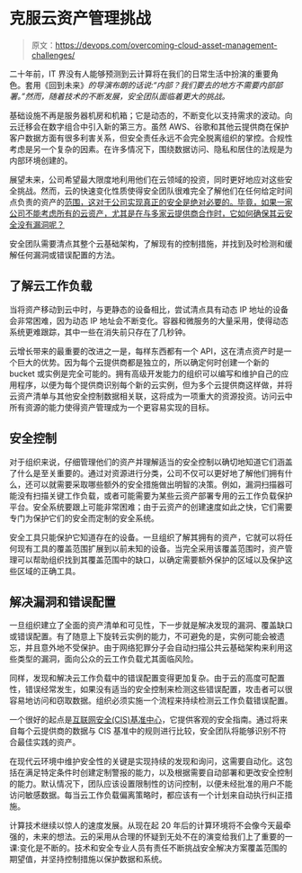 # 克服云资产管理挑战

> 原文：<https://devops.com/overcoming-cloud-asset-management-challenges/>

二十年前，IT 界没有人能够预测到云计算将在我们的日常生活中扮演的重要角色。套用《回到未来》*的导演布朗的话说:“内部？我们要去的地方不需要内部部署。”然而，随着技术的不断发展，安全团队面临着更大的挑战。*

基础设施不再是服务器机房和机箱；它是动态的，不断变化以支持需求的波动。向云迁移会在数字组合中引入新的第三方。虽然 AWS、谷歌和其他云提供商在保护客户数据方面有很多利害关系，但安全责任永远不会完全脱离组织的掌控。合规性考虑是另一个复杂的因素。在许多情况下，围绕数据访问、隐私和居住的法规是为内部环境创建的。

展望未来，公司希望最大限度地利用他们在云领域的投资，同时更好地应对这些安全挑战。然而，云的快速变化性质使得安全团队很难完全了解他们在任何给定时间点负责的资产的[范围，这对于公司实现真正的安全是绝对必要的。毕竟，如果一家公司不能考虑所有的云资产，尤其是在与多家云提供商合作时，它如何确保其云安全没有漏洞呢？](https://devops.com/?s=assets)

安全团队需要清点其整个云基础架构，了解现有的控制措施，并找到及时检测和缓解任何漏洞或错误配置的方法。

## 了解云工作负载

当将资产移动到云中时，与更静态的设备相比，尝试清点具有动态 IP 地址的设备会非常困难，因为动态 IP 地址会不断变化。容器和微服务的大量采用，使得动态系统更难跟踪，其中一些在消失前只存在了几秒钟。

云增长带来的最重要的改进之一是，每样东西都有一个 API，这在清点资产时是一个巨大的优势。因为每个云提供商都是独立的，所以确定何时创建一个新的 bucket 或实例是完全可能的。拥有高级开发能力的组织可以编写和维护自己的应用程序，以便为每个提供商识别每个新的云实例，但为多个云提供商这样做，并将云资产清单与其他安全控制数据相关联，这将成为一项重大的资源投资。访问云中所有资源的能力使得资产管理成为一个更容易实现的目标。

## 安全控制

对于组织来说，仔细管理他们的资产并理解适当的安全控制以确切地知道它们涵盖了什么是至关重要的。通过对资源进行分类，公司不仅可以更好地了解他们拥有什么，还可以就需要采取哪些额外的安全措施做出明智的决策。例如，漏洞扫描器可能没有扫描关键工作负载，或者可能需要为某些云资产部署专用的云工作负载保护平台。安全系统要跟上可能非常困难；由于云资产的创建速度如此之快，它们需要专门为保护它们的安全而定制的安全系统。

安全工具只能保护它知道存在的设备。一旦组织了解其拥有的资产，它就可以将任何现有工具的覆盖范围扩展到以前未知的设备。当完全采用该覆盖范围时，资产管理可以帮助组织找到其覆盖范围中的缺口，以确定需要额外保护的区域以及保护这些区域的正确工具。

## 解决漏洞和错误配置

一旦组织建立了全面的资产清单和可见性，下一步就是解决发现的漏洞、覆盖缺口或错误配置。有了随意上下旋转云实例的能力，不可避免的是，实例可能会被遗忘，并且意外地不受保护。由于网络犯罪分子会自动扫描公共云基础架构来利用这些类型的漏洞，面向公众的云工作负载尤其面临风险。

同样，发现和解决云工作负载中的错误配置变得更加复杂。由于云的高度可配置性，错误经常发生，如果没有适当的安全控制来检测这些错误配置，攻击者可以很容易地访问和窃取数据。组织必须实施一个流程来持续检测云工作负载错误配置。

一个很好的起点是[互联网安全(CIS)基准中心](https://www.cisecurity.org/cis-benchmarks/)，它提供客观的安全指南。通过将来自每个云提供商的数据与 CIS 基准中的规则进行比较，安全团队将能够识别不符合最佳实践的资产。

在现代云环境中维护安全性的关键是实现持续的发现和询问，这需要自动化。这包括在满足特定条件时创建定制警报的能力，以及根据需要自动部署和更改安全控制的能力。默认情况下，团队应该设置限制性的访问控制，以便未经批准的用户不能访问敏感数据。每当云工作负载偏离策略时，都应该有一个计划来自动执行纠正措施。

计算技术继续以惊人的速度发展。从现在起 20 年后的计算环境将不会像今天最牵强的，未来的想法。云的采用从合理的怀疑到无处不在的演变给我们上了重要的一课:变化是不断的。技术和安全专业人员有责任不断挑战安全解决方案覆盖范围的期望值，并坚持控制措施以保护数据和系统。